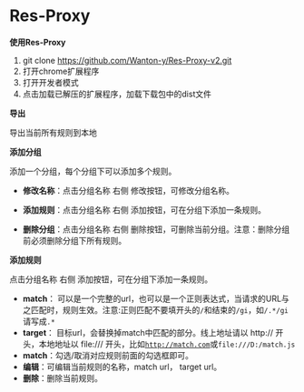 Res-Proxy
=====

<!--more-->



**使用Res-Proxy**

1. git clone https://github.com/Wanton-y/Res-Proxy-v2.git
2. 打开chrome扩展程序
3. 打开开发者模式
4. 点击加载已解压的扩展程序，加载下载包中的dist文件

**导出**

导出当前所有规则到本地

**添加分组**

添加一个分组，每个分组下可以添加多个规则。

*   **修改名称**：点击分组名称 右侧 修改按钮，可修改分组名称。

*   **添加规则**：点击分组名称 右侧 添加按钮，可在分组下添加一条规则。

*   **删除分组**：点击分组名称 右侧 删除按钮，可删除当前分组。注意：删除分组前必须删除分组下所有规则。

**添加规则**

点击分组名称 右侧 添加按钮，可在分组下添加一条规则。

*   **match**： 可以是一个完整的url，也可以是一个正则表达式，当请求的URL与之匹配时，规则生效。注意:正则匹配不要填开头的<code>/</code>和结束的<code>/gi</code>，如<code>/.\*/gi</code>请写成<code>.\*</code>
*   **target**： 目标url，会替换掉match中匹配的部分。线上地址请以 http:// 开头，本地地址以 file:/// 开头，比如<code>http://match.com</code>或<code>file:///D:/match.js</code>
*   **match**：勾选/取消对应规则前面的勾选框即可。
*   **编辑**：可编辑当前规则的名称，match url， target url。
*   **删除**：删除当前规则。
